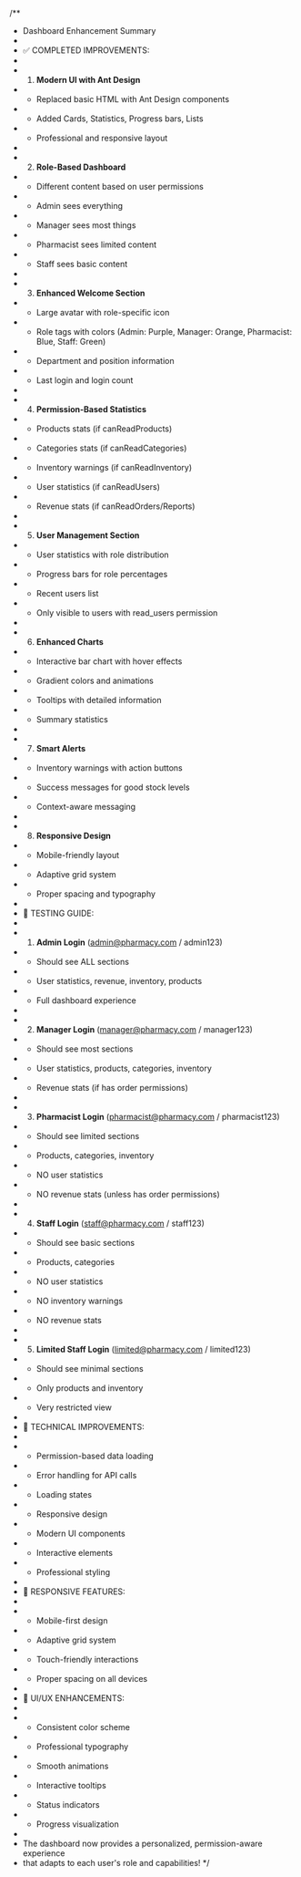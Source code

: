 /**
 * Dashboard Enhancement Summary
 * 
 * ✅ COMPLETED IMPROVEMENTS:
 * 
 * 1. **Modern UI with Ant Design**
 *    - Replaced basic HTML with Ant Design components
 *    - Added Cards, Statistics, Progress bars, Lists
 *    - Professional and responsive layout
 * 
 * 2. **Role-Based Dashboard**
 *    - Different content based on user permissions
 *    - Admin sees everything
 *    - Manager sees most things
 *    - Pharmacist sees limited content
 *    - Staff sees basic content
 * 
 * 3. **Enhanced Welcome Section**
 *    - Large avatar with role-specific icon
 *    - Role tags with colors (Admin: Purple, Manager: Orange, Pharmacist: Blue, Staff: Green)
 *    - Department and position information
 *    - Last login and login count
 * 
 * 4. **Permission-Based Statistics**
 *    - Products stats (if canReadProducts)
 *    - Categories stats (if canReadCategories)
 *    - Inventory warnings (if canReadInventory)
 *    - User statistics (if canReadUsers)
 *    - Revenue stats (if canReadOrders/Reports)
 * 
 * 5. **User Management Section**
 *    - User statistics with role distribution
 *    - Progress bars for role percentages
 *    - Recent users list
 *    - Only visible to users with read_users permission
 * 
 * 6. **Enhanced Charts**
 *    - Interactive bar chart with hover effects
 *    - Gradient colors and animations
 *    - Tooltips with detailed information
 *    - Summary statistics
 * 
 * 7. **Smart Alerts**
 *    - Inventory warnings with action buttons
 *    - Success messages for good stock levels
 *    - Context-aware messaging
 * 
 * 8. **Responsive Design**
 *    - Mobile-friendly layout
 *    - Adaptive grid system
 *    - Proper spacing and typography
 * 
 * 🎯 TESTING GUIDE:
 * 
 * 1. **Admin Login** (admin@pharmacy.com / admin123)
 *    - Should see ALL sections
 *    - User statistics, revenue, inventory, products
 *    - Full dashboard experience
 * 
 * 2. **Manager Login** (manager@pharmacy.com / manager123)
 *    - Should see most sections
 *    - User statistics, products, categories, inventory
 *    - Revenue stats (if has order permissions)
 * 
 * 3. **Pharmacist Login** (pharmacist@pharmacy.com / pharmacist123)
 *    - Should see limited sections
 *    - Products, categories, inventory
 *    - NO user statistics
 *    - NO revenue stats (unless has order permissions)
 * 
 * 4. **Staff Login** (staff@pharmacy.com / staff123)
 *    - Should see basic sections
 *    - Products, categories
 *    - NO user statistics
 *    - NO inventory warnings
 *    - NO revenue stats
 * 
 * 5. **Limited Staff Login** (limited@pharmacy.com / limited123)
 *    - Should see minimal sections
 *    - Only products and inventory
 *    - Very restricted view
 * 
 * 🔧 TECHNICAL IMPROVEMENTS:
 * 
 * - Permission-based data loading
 * - Error handling for API calls
 * - Loading states
 * - Responsive design
 * - Modern UI components
 * - Interactive elements
 * - Professional styling
 * 
 * 📱 RESPONSIVE FEATURES:
 * 
 * - Mobile-first design
 * - Adaptive grid system
 * - Touch-friendly interactions
 * - Proper spacing on all devices
 * 
 * 🎨 UI/UX ENHANCEMENTS:
 * 
 * - Consistent color scheme
 * - Professional typography
 * - Smooth animations
 * - Interactive tooltips
 * - Status indicators
 * - Progress visualization
 * 
 * The dashboard now provides a personalized, permission-aware experience
 * that adapts to each user's role and capabilities!
 */
